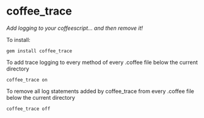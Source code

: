 # coffee_trace

_Add logging to your coffeescript... and then remove it!_

To install:
    
    gem install coffee_trace
     
To add trace logging to every method of every .coffee file below the current directory
        
    coffee_trace on
     
To remove all log statements added by coffee_trace from every .coffee file below the current directory
        
    coffee_trace off
    

